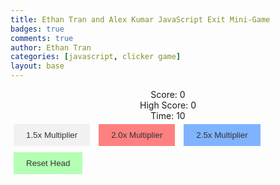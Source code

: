 ```yaml
---
title: Ethan Tran and Alex Kumar JavaScript Exit Mini-Game
badges: true
comments: true
author: Ethan Tran
categories: [javascript, clicker game]
layout: base
---
```


<html>
<style>
#clicker-button1 {
    width: 100px;
    height: 100px;
    border: none;
    outline: none;
    background: url('https://github.com/realethantran/fastpages_EthanT/assets/109186517/8bbff442-768e-4040-ab9e-232f1880f860') no-repeat;
    background-size: cover;
    cursor: pointer;
    transition: transform 0.3s;
}
#clicker-button1:hover {
    transform: scale(1.1); /* Increase the size on hover */
}
button {
    margin: 5px; /* Add some margin around the buttons */
    padding: 10px 20px; /* Add padding to the buttons */
    border: #fff;
    outline: #fff;
    background-color: #f1f1f1; /* Set a background color */
    color: #333; /* Set the text color */
    cursor: pointer;
    transition: background-color 0.3s;
}
#container {
    display: flex; /* Use flexbox for layout */
    flex-direction: column; /* Arrange elements in a column */
    align-items: center; /* Center align the elements horizontally */
    justify-content: center; /* Center align the elements vertically */
}
button:nth-child(2) {
    background-color: #ff8080; /* Set a different background color for the second button */
}
button:nth-child(3) {
    background-color: #80b3ff; /* Set a different background color for the third button */
}
button:nth-child(4) {
    background-color: #b3ffb3; /* Set a different background color for the fourth button */
}
</style>

<div id="container">
    <div id="score1">Score: 0</div>
    <div id="highscore1">High Score: 0</div>
    <div id="timer">Time: 10</div>
    <div>
        <button onclick="upgradeOne()">1.5x Multiplier</button>
        <button onclick="upgradeTwo()">2.0x Multiplier</button>
        <button onclick="upgradeThree()">2.5x Multiplier</button>
        <button onclick="resetGrowth()">Reset Head</button>
    </div>
    <button id="clicker-button1" onclick="incrementScore()"></button>
</div>

<script>
var score = 0;
var highScore = 0;
var growth = 1.0;  // The button's initial size (as a scaling factor)
var upgradeMultiplier = 1.0; // setting up the multiplier
var timer;

function incrementScore() {
    score += incrementNumber();
    document.getElementById('score1').innerText = "Score: " + score;

    // check if the current score is higher than the high score
    if (score > highScore) {
        highScore = score;
        document.getElementById('highscore1').innerText = "High Score: " + highScore;
    }

    // increase the button's size by 1% for each click, up to a maximum of 50% increase
    if (growth < 3) {
        growth += 0.01;
        document.getElementById('clicker-button1').style.transform = 'scale(' + growth + ')';
    }

    // restart the timer if it's not already running
    if (!timer) {
        var timeLeft = 10;
        timer = setInterval(function() {
            document.getElementById('timer').innerText = "Time: " + timeLeft;
            timeLeft--;

            if (timeLeft < 0) {
                clearInterval(timer);
                timer = null;
                resetScore();
            }
        }, 1000);
    }
}

function resetScore() {
    score = 0;
    document.getElementById('score1').innerText = "Score: " + score;
}

function resetGrowth(){
    growth = 1.0;
}

function incrementNumber() {
    return 1 * upgradeMultiplier; // the default increment is 1, this allows the upgrades to be applied
}

function upgradeOne() {
    upgradeMultiplier = 1.5;
}

function upgradeTwo() {
    upgradeMultiplier = 2.0;
}

function upgradeThree() {
    upgradeMultiplier = 2.5;
}
</script>
</html>
